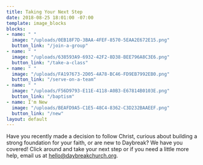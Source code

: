 ```yaml
---
title: Taking Your Next Step
date: 2018-08-25 18:01:00 -07:00
template: image_blocks
blocks:
- name: " "
  image: "/uploads/0EB18F7D-3BAA-4FEF-8570-5EAA2E672E15.png"
  button_link: "/join-a-group"
- name: " "
  image: "/uploads/638593A9-6932-42F2-8D38-BEE796A8C3E6.png"
  button_link: "/take-a-class"
- name: " "
  image: "/uploads/FA197673-2D05-4A78-BC46-FD9EB7992EB0.png"
  button_link: "/serve-on-a-team"
- name: " "
  image: "/uploads/F56D9793-E11E-4118-A0B3-E67814B0103E.png"
  button_link: "/baptism"
- name: I'm New
  image: "/uploads/BEAFD9A5-C1E5-48C4-8362-C3D232BAAEEF.png"
  button_link: "/new"
layout: default
---
```


Have you recently made a decision to follow Christ, curious about building a strong foundation for your faith, or are new to Daybreak? We have you covered! Click around and take your next step or if you need a little more help, email us at [hello@daybreakchurch.org](mailto:hello@daybreakchurch.org).     
